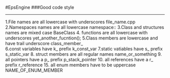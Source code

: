 #EpsEngine
###Good code style
***
1.File names are all lowercase with underscores             file_name.cpp
2.Namespaces names are all lowercase                        namespace::
3.Class and structures names are mixed case                 BaseClass
4. functions are all lowercase with underscores             yet_another_fucntion();
5.Class members are lowercase and have trail underscore     class_member_                
6.const variables have k_ prefix                            k_const_var
7.static vatiables have s_ prefix                           s_static_var
8. struct members are all regular names                     name_or_something
9. all pointers have a p_ prefix                            p_stack_pointer
10. all references have a r_ prefix                         r_reference
15. all enum members have to be uppercase                   NAME_OF_ENUM_MEMBER